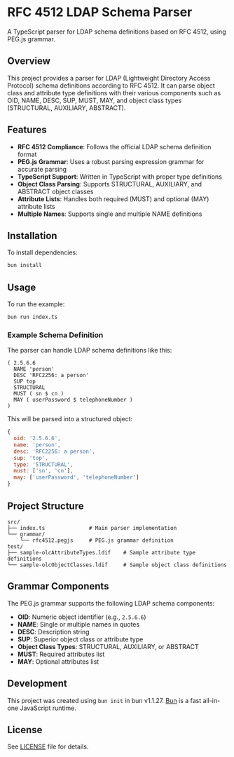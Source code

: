 # RFC 4512 LDAP Schema Parser

A TypeScript parser for LDAP schema definitions based on RFC 4512, using PEG.js grammar.

## Overview

This project provides a parser for LDAP (Lightweight Directory Access Protocol) schema definitions according to RFC 4512. It can parse object class and attribute type definitions with their various components such as OID, NAME, DESC, SUP, MUST, MAY, and object class types (STRUCTURAL, AUXILIARY, ABSTRACT).

## Features

- **RFC 4512 Compliance**: Follows the official LDAP schema definition format
- **PEG.js Grammar**: Uses a robust parsing expression grammar for accurate parsing
- **TypeScript Support**: Written in TypeScript with proper type definitions
- **Object Class Parsing**: Supports STRUCTURAL, AUXILIARY, and ABSTRACT object classes
- **Attribute Lists**: Handles both required (MUST) and optional (MAY) attribute lists
- **Multiple Names**: Supports single and multiple NAME definitions

## Installation

To install dependencies:

```bash
bun install
```

## Usage

To run the example:

```bash
bun run index.ts
```

### Example Schema Definition

The parser can handle LDAP schema definitions like this:

```ldap
( 2.5.6.6
  NAME 'person'
  DESC 'RFC2256: a person'
  SUP top
  STRUCTURAL
  MUST ( sn $ cn )
  MAY ( userPassword $ telephoneNumber )
)
```

This will be parsed into a structured object:

```javascript
{
  oid: '2.5.6.6',
  name: 'person',
  desc: 'RFC2256: a person',
  sup: 'top',
  type: 'STRUCTURAL',
  must: ['sn', 'cn'],
  may: ['userPassword', 'telephoneNumber']
}
```

## Project Structure

```
src/
├── index.ts              # Main parser implementation
└── grammar/
    └── rfc4512.pegjs     # PEG.js grammar definition
test/
├── sample-olcAttributeTypes.ldif    # Sample attribute type definitions
└── sample-olcObjectClasses.ldif     # Sample object class definitions
```

## Grammar Components

The PEG.js grammar supports the following LDAP schema components:

- **OID**: Numeric object identifier (e.g., `2.5.6.6`)
- **NAME**: Single or multiple names in quotes
- **DESC**: Description string
- **SUP**: Superior object class or attribute type
- **Object Class Types**: STRUCTURAL, AUXILIARY, or ABSTRACT
- **MUST**: Required attributes list
- **MAY**: Optional attributes list

## Development

This project was created using `bun init` in bun v1.1.27. [Bun](https://bun.sh) is a fast all-in-one JavaScript runtime.

## License

See [LICENSE](LICENSE) file for details.
